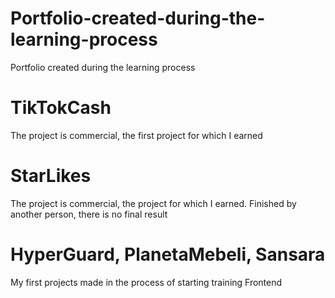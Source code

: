 # Portfolio-created-during-the-learning-process
Portfolio created during the learning process

# TikTokCash
The project is commercial, the first project for which I earned
# StarLikes 
The project is commercial, the project for which I earned. Finished by another person, there is no final result
# HyperGuard, PlanetaMebeli, Sansara 
My first projects made in the process of starting training Frontend
